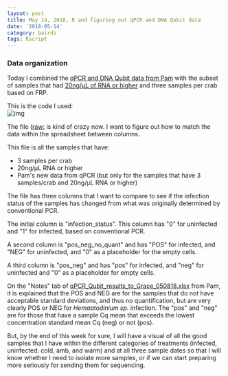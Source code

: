 ```yaml
---
layout: post
title: May 14, 2018, R and figuring out qPCR and DNA Qubit data
date: '2018-05-14'
category: bairdi
tags: Rscript
---
```


### Data organization

Today I combined the [qPCR and DNA Qubit data from Pam](https://raw.githubusercontent.com/RobertsLab/project-crab/master/data/20180514-qPCR-DNA-Qubit.csv) with the subset of samples that had [20ng/µL of RNA or higher](https://raw.githubusercontent.com/RobertsLab/project-crab/master/data/goodsamples.csv) and three samples per crab based on FRP.

This is the code I used:   
![img](http://owl.fish.washington.edu/scaphapoda/grace/20180514-left-join-script.png)

The file ([raw:](https://github.com/RobertsLab/project-crab/blob/master/data/20180514_seq_samples.csv) is kind of crazy now. I want to figure out how to match the data within the spreadsheet between columns. 

This file is all the samples that have:
- 3 samples per crab
- 20ng/µL RNA or higher 
- Pam's new data from qPCR (but only for the samples that have 3 samples/crab and 20ng/µL RNA or higher)

The file has three columns that I want to compare to see if the infection status of the samples has changed from what was originally determined by conventional PCR.

The initial column is "infection_status". This column has "0" for uninfected and "1" for infected, based on conventional PCR.

A second column is "pos_neg_no_quant" and has "POS" for infected, and "NEG" for uninfected, and "0" as a placeholder for the empty cells. 

A third column is "pos_neg" and has "pos" for infected, and "neg" for uninfected and "0" as a placeholder for empty cells.

On the "Notes" tab of [qPCR_Qubit_results_to_Grace_050818.xlsx](https://github.com/RobertsLab/project-crab/blob/master/data/qPCR_Qubit_results_to_Grace_050818.xlsx) from Pam, it is explained that the POS and NEG are for the samples that do not have acceptable standard deviations, and thus no quantification, but are very clearly POS or NEG for _Hemaatodinium sp._ infection. The "pos" and "neg" are for those that have a sample Cq mean that exceeds the lowest concentration standard mean Cq (neg) or not (pos).

But, by the end of this week for sure, I will have a visual of all the good samples that I have within the different categories of treatments (infected, uninfected: cold, amb, and warm) and at all three sample dates so that I will know whether I need to isolate more samples, or if we can start preparing more seriously for sending them for sequencing. 

